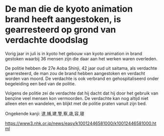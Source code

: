 # De man die de kyoto animation brand heeft aangestoken, is gearresteerd op grond van verdachte doodslag

Vorig jaar in juli is in kyoto het gebouw van kyoto animation in brand gestoken waarbij 36 mensen zijn die daar aan het werken waren overleden.

De politie hebben de 27e Aoba Shinji, 42 jaar oud uit saitama, als verdachte gearresteerd, de man zou de brand hebben aangestoken en verdacht worden van moord. De verdachte is ook verbrand en gehospitaliseerd onder begeleiding een bed van de politie.

Volgens de politie zei de verdachte dat hij dacht dat hij door het gebruik van benzine veel mensen kon vermoorden. De verdachte kan nog altijd niet alleen eten en wandelen, en blijkt met de politie praten vanuit zijn bed.

Ongekende kanji: 逮,捕,建,警,察,歳,容,寝

<https://www3.nhk.or.jp/news/easy/k10012446581000/k10012446581000.html>
